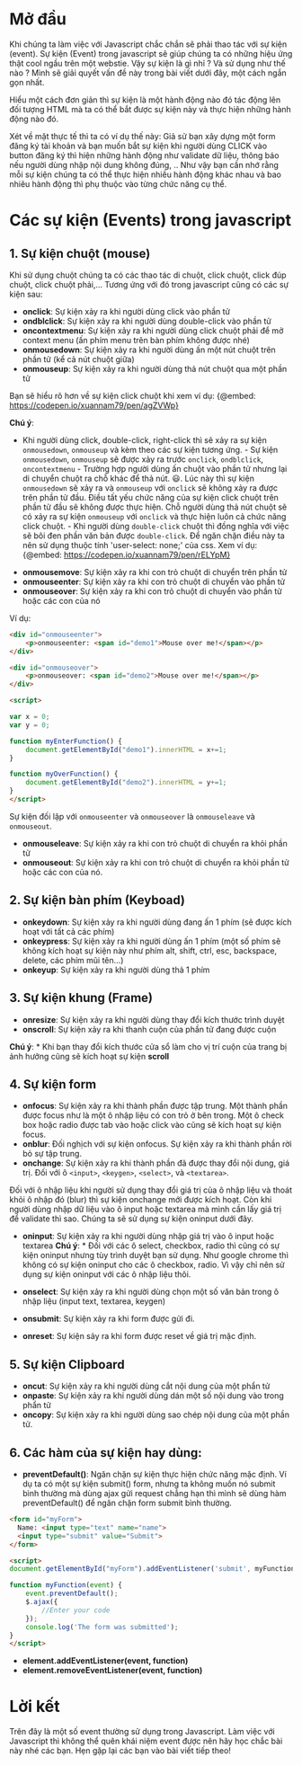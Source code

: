 # Mở đầu
Khi chúng ta làm việc với Javascript chắc chắn sẽ phải thao tác với sự kiện (event). Sự kiện (Event) trong javascript sẽ giúp chúng ta có những hiệu ứng thật cool ngầu trên một webstie. Vậy sự kiện là gì nhỉ ? Và sử dụng như thế nào ? Mình sẽ giải quyết vấn đề này trong bài viết dưới đây, một cách ngắn gọn nhất.

Hiểu một cách đơn giản thì sự kiện là một hành động nào đó tác động lên đối tượng HTML mà ta có thể bắt được sự kiện này và thực hiện những hành động nào đó. 

Xét về mặt thực tế thì ta có ví dụ thế này: Giả sử bạn xây dựng một form đăng ký tài khoản và bạn muốn bắt sự kiện khi người dùng CLICK vào button đăng ký thì hiện những hành động như validate dữ liệu, thông báo nếu người dùng nhập nội dung không đúng, .. Như vậy bạn cần nhớ rằng mỗi sự kiện chúng ta có thể thực hiện nhiều hành động khác nhau và bao nhiêu hành động thì phụ thuộc vào từng chức năng cụ thể.
# Các sự kiện (Events) trong javascript
## 1. Sự kiện chuột (mouse)

Khi sử dụng chuột chúng ta có các thao tác di chuột, click chuột, click đúp chuột, click chuột phải,... Tương ứng với đó trong javascript cũng có các sự kiện sau:
* **onclick**: Sự kiện xảy ra khi người dùng click vào phần tử
* **ondblclick**: Sự kiện xảy ra khi người dùng double-click vào phần tử
* **oncontextmenu**: Sự kiện xảy ra khi người dùng click chuột phải để mở context menu (ấn phím menu trên bàn phím không được nhé)
* **onmousedown**: Sự kiện xảy ra khi người dùng ấn một nút chuột trên phần tử (kể cả nút chuột giữa)
* **onmouseup**: Sự kiện xảy ra khi người dùng thả nút chuột qua một phần tử

Bạn sẽ hiểu rõ hơn về sự kiện click chuột khi xem ví dụ:
{@embed: https://codepen.io/xuannam79/pen/agZVWp}

**Chú ý**: 
- Khi người dùng click, double-click, right-click thì sẽ xảy ra sự kiện `onmousedown`, `onmouseup` và kèm theo các sự kiện tương ứng. - Sự kiện `onmousedown`, `onmouseup` sẽ được xảy ra trước `onclick`, `ondblclick`, `oncontextmenu` - Trường hợp người dùng ấn chuột vào phần tử nhưng lại di chuyển chuột ra chỗ khác để thả nút. 😃. Lúc này thì sự kiện `onmousedown` sẽ xảy ra và `onmouseup` với `onclick` sẽ không xảy ra được trên phần tử đầu. Điều tất yếu chức năng của sự kiện click chuột trên phần tử đầu sẽ không được thực hiện. Chỗ người dùng thả nút chuột sẽ có xảy ra sự kiện `onmouseup` với `onclick` và thực hiện luôn cả chức năng click chuột. - Khi người dùng `double-click` chuột thì đồng nghĩa với việc sẽ bôi đen phần văn bản được `double-click`. Để ngăn chặn điều này ta nên sử dụng thuộc tính 'user-select: none;' của css. Xem ví dụ: 
{@embed: https://codepen.io/xuannam79/pen/rELYpM}

* **onmousemove**: Sự kiện xảy ra khi con trỏ chuột di chuyển trên phần tử
* **onmouseenter**: Sự kiện xảy ra khi con trỏ chuột di chuyển vào phần tử
* **onmouseover**: Sự kiện xảy ra khi con trỏ chuột di chuyển vào phần tử hoặc các con của nó

Ví dụ: 
```html
<div id="onmouseenter">
    <p>onmouseenter: <span id="demo1">Mouse over me!</span></p>
</div>

<div id="onmouseover">
    <p>onmouseover: <span id="demo2">Mouse over me!</span></p>
</div>

<script>

var x = 0;
var y = 0;

function myEnterFunction() {
    document.getElementById("demo1").innerHTML = x+=1;
}

function myOverFunction() {
    document.getElementById("demo2").innerHTML = y+=1;
}
</script>
```

Sự kiện đối lập với `onmouseenter` và `onmouseover` là `onmouseleave` và `onmouseout`.
* **onmouseleave**: Sự kiện xảy ra khi con trỏ chuột di chuyển ra khỏi phần tử
* **onmouseout**: Sự kiện xảy ra khi con trỏ chuột di chuyển ra khỏi phần tử hoặc các con của nó.

## 2. Sự kiện bàn phím (Keyboad)

* **onkeydown**: Sự kiện xảy ra khi người dùng đang ấn 1 phím (sẽ được kích hoạt với tất cả các phím)
* **onkeypress**: Sự kiện xảy ra khi người dùng ấn 1 phím (một số phím sẽ không kích hoạt sự kiện này như phím alt, shift, ctrl, esc, backspace, delete, các phím mũi tên...)
* **onkeyup**: Sự kiện xảy ra khi người dùng thả 1 phím

## 3. Sự kiện khung (Frame)
* **onresize**: Sự kiện xảy ra khi người dùng thay đổi kích thước trình duyệt
* **onscroll**: Sự kiện xảy ra khi thanh cuộn của phần tử đang được cuộn

**Chú ý**:
        * Khi bạn thay đổi kích thước cửa sổ làm cho vị trí cuộn của trang bị ảnh hưởng cũng sẽ kích hoạt sự kiện **scroll**
        
##  4. Sự kiện form
* **onfocus**: Sự kiện xảy ra khi thành phần được tập trung. Một thành phần được focus như là một ô nhập liệu có con trỏ ở bên trong. Một ô check box hoặc radio được tab vào hoặc click vào cũng sẽ kích hoạt sự kiện focus.
* **onblur**: Đối nghịch với sự kiện onfocus. Sự kiện xảy ra khi thành phần rời bỏ sự tập trung.
* **onchange**: Sự kiện xảy ra khi thành phần đã được thay đổi nội dung, giá trị. Đối với ô `<input>`, `<keygen>`, `<select>`, và `<textarea>`.

Đối với ô nhập liệu khi người sử dụng thay đổi giá trị của ô nhập liệu và thoát khỏi ô nhập đó (blur) thì sự kiện onchange mới được kích hoạt.
Còn khi người dùng nhập dữ liệu vào ô input hoặc textarea mà mình cần lấy giá trị để validate thì sao. Chúng ta sẽ sử dụng sự kiện oninput dưới đây.
* **oninput**: Sự kiện xảy ra khi người dùng nhập giá trị vào ô input hoặc textarea
        **Chú ý**:
                * Đối với các ô select, checkbox, radio thì cũng có sự kiện oninput nhưng tùy trình duyệt bạn sử dụng. Như google chrome thì không có sự kiện oninput cho các ô checkbox, radio. Vì vậy chỉ nên sử dụng sự kiện oninput với các ô nhập liệu thôi.

* **onselect**: Sự kiện xảy ra khi người dùng chọn một số văn bản trong ô nhập liệu (input text, textarea, keygen)
* **onsubmit**: Sự kiện xảy ra khi form được gửi đi.
* **onreset**: Sự kiện sảy ra khi form được reset về giá trị mặc định.

## 5. Sự kiện Clipboard
* **oncut**: Sự kiện xảy ra khi người dùng cắt nội dung của một phẩn tử
* **onpaste**: Sự kiện xảy ra khi người dùng dán một số nội dung vào trong phẩn tử
* **oncopy**: Sự kiện xảy ra khi người dùng sao chép nội dung của một phần tử.

## 6. Các hàm của sự kiện hay dùng:
* **preventDefault()**: Ngăn chặn sự kiện thực hiện chức năng mặc định. Ví dụ ta có một sự kiện submit() form, nhưng ta không muốn nó submit bình thường mà dùng ajax gửi request chẳng hạn thì mình sẽ dùng hàm preventDefault() để ngăn chặn form submit bình thường.

```html
<form id="myForm">
  Name: <input type="text" name="name">
  <input type="submit" value="Submit">
</form>

<script>
document.getElementById("myForm").addEventListener('submit', myFunction);

function myFunction(event) {
	event.preventDefault();
	$.ajax({
		//Enter your code
	});
    console.log('The form was submitted');
}
</script>
```

* **element.addEventListener(event, function)**
* **element.removeEventListener(event, function)**

#  Lời kết
Trên đây là một số event thường sử dụng trong Javascript. Làm việc với Javascript thì không thể quên khái niệm event được nên hãy học chắc bài này nhé các bạn.
Hẹn gặp lại các bạn vào bài viết tiếp theo!
